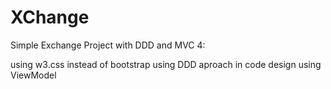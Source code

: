 # XChange
Simple Exchange Project with DDD and MVC 4:

using w3.css instead of bootstrap
using DDD aproach in code design
using ViewModel
